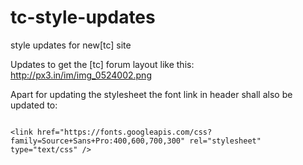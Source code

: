 tc-style-updates
================

style updates for new[tc] site

Updates to get the [tc] forum layout like this: http://px3.in/im/img_0524002.png

Apart for updating the stylesheet the font link in header shall also be updated to:

<code>
&lt;link href="https://fonts.googleapis.com/css?family=Source+Sans+Pro:400,600,700,300" rel="stylesheet" type="text/css" />
</code>
